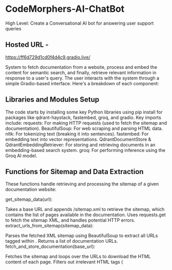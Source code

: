 # CodeMorphers-AI-ChatBot
High Level: Create a Conversational AI bot for answering user support queries

## Hosted URL - 
https://ff6d729d1cd0f4d4c9.gradio.live/

System to fetch documentation from a website, process and embed the content for semantic search, and finally, retrieve relevant information in response to a user's query. The user interacts with the system through a simple Gradio-based interface. Here's a breakdown of each component:

## Libraries and Modules Setup

The code starts by installing some key Python libraries using pip install for packages like qdrant-haystack, fastembed, groq, and gradio.
Key imports include:
requests: For making HTTP requests (used to fetch the sitemap and documentation).
BeautifulSoup: For web scraping and parsing HTML data.
nltk: For tokenizing text (breaking it into sentences).
fastembed: For embedding text into vector representations.
QdrantDocumentStore & QdrantEmbeddingRetriever: For storing and retrieving documents in an embedding-based search system.
groq: For performing inference using the Groq AI model.

## Functions for Sitemap and Data Extraction
These functions handle retrieving and processing the sitemap of a given documentation website:

get_sitemap_data(url):

Takes a base URL and appends /sitemap.xml to retrieve the sitemap, which contains the list of pages available in the documentation.
Uses requests.get to fetch the sitemap XML, and handles potential HTTP errors.
extract_urls_from_sitemap(sitemap_data):

Parses the fetched XML sitemap using BeautifulSoup to extract all URLs tagged within <url><loc>.
Returns a list of documentation URLs.
fetch_and_store_documentation(base_url):

Fetches the sitemap and loops over the URLs to download the HTML content of each page.
Filters out irrelevant HTML tags (<script>, <style>, <nav>, etc.).
Stores the plain text from the HTML content in a dictionary where the keys are the URLs and the values are the page content.


## Text Processing
The downloaded documentation content is processed into tokenized sentences:

fetch_and_process(base_url):
Calls fetch_and_store_documentation() to retrieve and clean the documentation data.
For each URL, it tokenizes the content into sentences using nltk.sent_tokenize.
The result is a dictionary where each URL maps to a list of sentences.


## Embedding the Documentation with FastEmbed
The processed sentences are transformed into embeddings (vector representations) using the FastEmbed model:

embed_documents(documents):
Initializes the FastEmbed model.
Iterates through the tokenized sentences and generates embeddings for each using embedding_model.embed().
The sentence-embedding pairs are stored for each URL.

## Storing and Retrieving Documents in Qdrant
The code then uses Qdrant to store and retrieve documents based on their embeddings:

QdrantDocumentStore:

This is a vector storage database where you store the documents along with their embeddings.
The documents are written to the Qdrant in-memory store with document_store.write_documents(ingestion_data).
QdrantEmbeddingRetriever:

This component retrieves documents from the Qdrant store based on how similar their embeddings are to a query embedding.


## Inference using Groq AI
The core inference process involves querying the stored documentation:

groqInference(query, top_k=20):
Embeds the user's query using FastEmbed.
Retrieves the top relevant documents from Qdrant based on their similarity to the query embedding.
Forms a prompt using the retrieved content and sends it to the Groq model for answering the user’s query.
The Groq model processes the prompt and returns a generated response based on the provided documentation content.

## Gradio Interface
Finally, a Gradio interface is set up to interact with the system through a web app:

iface = gr.Interface():
This sets up a simple Gradio web interface where users can enter their query in a text box.
When they submit a question, it calls the groqInference() function to generate a response.
The response is displayed in a textbox as the output.

## Launching the Interface
iface.launch(): This launches the Gradio interface locally, allowing users to input queries and receive responses.
Summary:
The system fetches documentation pages, cleans the content, and embeds it for semantic search.
It stores the embeddings using Qdrant and retrieves relevant content based on user queries.
Finally, the Groq AI model is used to answer user questions using the retrieved content, and this interaction is facilitated through a simple Gradio interface.
